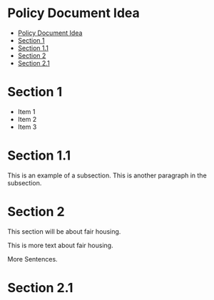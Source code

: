 
# Policy Document Idea

- [Policy Document Idea](#policy-document-idea)
- [Section 1](#section-1)
- [Section 1.1](#section-11)
- [Section 2](#section-2)
- [Section 2.1](#section-21)

# Section 1

- Item 1
- Item 2
- Item 3

# Section 1.1

This is an example of a subsection.
This is another paragraph in the subsection.

# Section 2

This section will be about fair housing.

This is more text about fair housing.

More Sentences.

# Section 2.1
